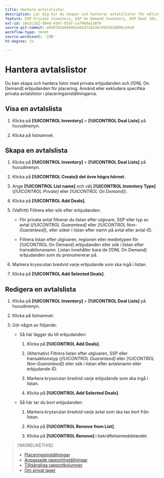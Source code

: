 ```yaml
---
title: Hantera avtalslistor
description: Lär dig hur du skapar och hanterar avtalslistor för målinriktning mot placeringar.
feature: DSP Private Inventory, DSP On Demand Inventory, DSP Deal IDs, DSP Placements
exl-id: 18a2c2d2-d84d-4347-93af-ca7489a1a8fb
source-git-commit: e030783a046002e02d719a36c99d1b10808cd4a9
workflow-type: tm+mt
source-wordcount: '236'
ht-degree: 1%

---
```


# Hantera avtalslistor

Du kan skapa och hantera listor med privata erbjudanden och [!DNL On Demand] erbjudanden för placering. Använd eller exkludera specifika privata avtalslistor i placeringsinställningarna.

<!-- Later:
In custom reports, you can a) filter data by deal lists and deals and b) include the [!UICONTROL Feed] dimensions "[!UICONTROL Deal list]" and "[!UICONTROL Deal]" in the [!UICONTROL Build Your Report] section
-->

## Visa en avtalslista

1. Klicka på **[!UICONTROL Inventory]** > **[!UICONTROL Deal Lists]** på huvudmenyn.

1. Klicka på listnamnet.

## Skapa en avtalslista

1. Klicka på **[!UICONTROL Inventory]** > **[!UICONTROL Deal Lists]** på huvudmenyn.

1. Klicka på **[!UICONTROL Create]i det övre högra hörnet.**

1. Ange **[!UICONTROL List name]** och välj **[!UICONTROL Inventory Type]** (*[!UICONTROL Private]* eller *[!UICONTROL On Demand]*).

1. Klicka på **[!UICONTROL Add Deals].**

1. (Valfritt) Filtrera eller sök efter erbjudanden:

   * För privata avtal filtrerar du listan efter utgivare, SSP eller typ av avtal (*[!UICONTROL Guaranteed]* eller *[!UICONTROL Non-Guaranteed]*), eller söker i listan efter namn på avtal eller avtal-ID.

   * Filtrera listan efter utgivaren, regionen eller medietypen för [!UICONTROL On Demand] erbjudanden eller sök i listan efter transaktionsnamn. Listan innehåller bara de [!DNL On Demand] erbjudanden som du prenumererar på.

1. Markera kryssrutan bredvid varje erbjudande som ska ingå i listan.

1. Klicka på **[!UICONTROL Add Selected Deals]**.

## Redigera en avtalslista

1. Klicka på **[!UICONTROL Inventory]** > **[!UICONTROL Deal Lists]** på huvudmenyn.

1. Klicka på listnamnet.

1. Gör något av följande:

   * Så här lägger du till erbjudanden:

      1. Klicka på **[!UICONTROL Add Deals].**

      1. (Alternativ) Filtrera listan efter utgivaren, SSP eller transaktionstyp (*[!UICONTROL Guaranteed]* eller *[!UICONTROL Non-Guaranteed]*) eller sök i listan efter avtalsnamn eller erbjudande-ID.

      1. Markera kryssrutan bredvid varje erbjudande som ska ingå i listan.

      1. Klicka på **[!UICONTROL Add Selected Deals]**.

   * Så här tar du bort erbjudanden:

      1. Markera kryssrutan bredvid varje avtal som ska tas bort från listan.

      1. Klicka på **[!UICONTROL Remove from List]**.

      1. Klicka på **[!UICONTROL Remove]** i bekräftelsemeddelandet.

>[!MORELIKETHIS]
>
>* [Placeringsinställningar](/help/dsp/campaign-management/placements/placement-settings.md)
>* [Anpassade rapportinställningar](/help/dsp/reports/report-settings.md)
>* [Tillgängliga rapportkolumner](/help/dsp/reports/report-columns.md)
>* [Om privat lager](/help/dsp/inventory/private-inventory-about.md)
